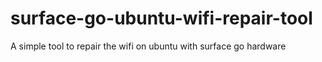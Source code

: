 # surface-go-ubuntu-wifi-repair-tool
A simple tool to repair the wifi on ubuntu with surface go hardware
